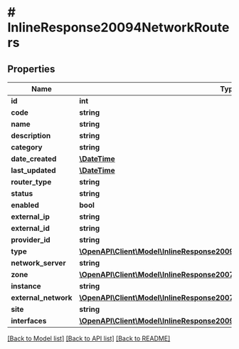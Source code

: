 # # InlineResponse20094NetworkRouters

## Properties

Name | Type | Description | Notes
------------ | ------------- | ------------- | -------------
**id** | **int** |  | [optional]
**code** | **string** |  | [optional]
**name** | **string** |  | [optional]
**description** | **string** |  | [optional]
**category** | **string** |  | [optional]
**date_created** | [**\DateTime**](\DateTime.md) |  | [optional]
**last_updated** | [**\DateTime**](\DateTime.md) |  | [optional]
**router_type** | **string** |  | [optional]
**status** | **string** |  | [optional]
**enabled** | **bool** |  | [optional]
**external_ip** | **string** |  | [optional]
**external_id** | **string** |  | [optional]
**provider_id** | **string** |  | [optional]
**type** | [**\OpenAPI\Client\Model\InlineResponse20094Type**](InlineResponse20094Type.md) |  | [optional]
**network_server** | **string** |  | [optional]
**zone** | [**\OpenAPI\Client\Model\InlineResponse20079LoadBalancerMonitorLoadBalancerType**](InlineResponse20079LoadBalancerMonitorLoadBalancerType.md) |  | [optional]
**instance** | **string** |  | [optional]
**external_network** | [**\OpenAPI\Client\Model\InlineResponse20079LoadBalancerMonitorLoadBalancerType**](InlineResponse20079LoadBalancerMonitorLoadBalancerType.md) |  | [optional]
**site** | **string** |  | [optional]
**interfaces** | [**\OpenAPI\Client\Model\InlineResponse20094Interfaces[]**](InlineResponse20094Interfaces.md) |  | [optional]

[[Back to Model list]](../../README.md#models) [[Back to API list]](../../README.md#endpoints) [[Back to README]](../../README.md)
